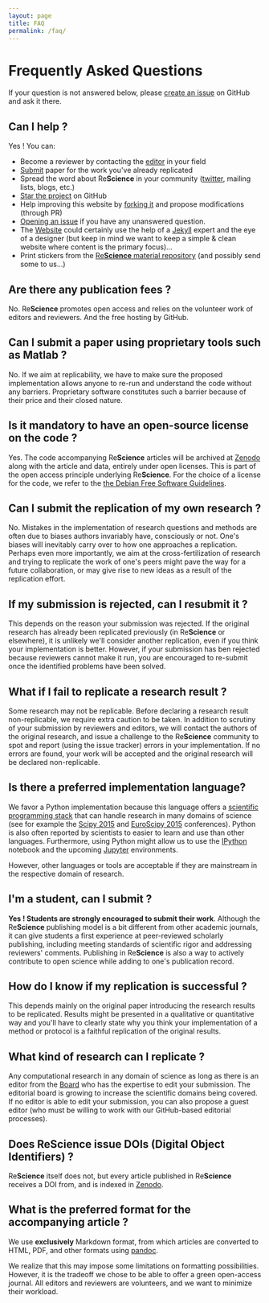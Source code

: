 ```yaml
---
layout: page
title: FAQ
permalink: /faq/
---
```


# Frequently Asked Questions

If your question is not answered below, please
[create an issue](https://github.com/ReScience/ReScience/issues) on GitHub and
ask it there.

## Can I help ?

Yes ! You can:

 * Become a reviewer by contacting the [editor](../board) in your field
 * [Submit](../write) paper for the work you've already replicated
 * Spread the word about Re**Science** in your community
   ([twitter](http://twitter.com/ReScienceEds), mailing lists, blogs, etc.)
 * [Star the project](https://github.com/ReScience/ReScience) on GitHub
 * Help improving this website by
   [forking it](https://github.com/ReScience/rescience.github.io/fork) and
   propose modifications (through PR)
 * [Opening an issue](https://github.com/ReScience/ReScience/issues) if you
   have any unanswered question.
 * The [Website](https://github.com/ReScience/rescience.github.io) could certainly
   use the help of a [Jekyll](http://jekyllrb.com) expert and the eye of a
   designer (but keep in mind we want to keep a simple & clean website where
   content is the primary focus)...
 * Print stickers from the
   [Re**Science** material repository](https://github.com/ReScience/ReScience-material)
   (and possibly send some to us...)

## Are there any publication fees ?

No. Re**Science** promotes open access and relies on the volunteer work of
editors and reviewers. And the free hosting by GitHub.


## Can I submit a paper using proprietary tools such as Matlab ?

No. If we aim at replicability, we have to make sure the proposed
implementation allows anyone to re-run and understand the code without any
barriers. Proprietary software constitutes such a barrier because of their
price and their closed nature.


## Is it mandatory to have an open-source license on the code ?

Yes. The code accompanying Re**Science** articles will be archived at
[Zenodo](https://zenodo.org/) along with the article and data, entirely under open
licenses. This is part of the open access principle underlying Re**Science**. For the
choice of a license for the code, we refer to the [the Debian Free Software
Guidelines](https://www.debian.org/social_contract#guidelines).


## Can I submit the replication of my own research ?

No. Mistakes in the implementation of research questions and methods are often
due to biases authors invariably have, consciously or not. One's biases will
inevitably carry over to how one approaches a replication. Perhaps even more importantly,
we aim at the cross-fertilization of research and trying to replicate the work of one's
peers might pave the way for a future collaboration, or may give rise to new ideas as
a result of the replication effort.


## If my submission is rejected, can I resubmit it ?

This depends on the reason your submission was rejected. If the
original research has already been replicated previously (in
Re**Science** or elsewhere), it is unlikely we'll consider another replication, even if you
think your implementation is better. However, if your submission has ben
rejected because reviewers cannot make it run, you are encouraged to re-submit
once the identified problems have been solved.


## What if I fail to replicate a research result ?

Some research may not be replicable. Before declaring a
research result non-replicable, we require extra caution to be taken. In addition
to scrutiny of your submission by reviewers and editors, we will contact the
authors of the original research, and issue a challenge to the Re**Science**
community to spot and report (using the issue tracker) errors in your implementation.
If no errors are found, your work will be accepted and
the original research will be declared non-replicable.


## Is there a preferred implementation language?

We favor a Python implementation because this language offers a
[scientific programming stack](http://www.scipy.org) that can handle research in many
domains of science (see for example the [Scipy 2015](http://scipy2015.scipy.org)
and [EuroScipy 2015](https://www.euroscipy.org/2015/) conferences). Python is
also often reported by scientists to easier to learn and use than other languages.
Furthermore, using Python might allow us to use
the [IPython](http://ipython.org) notebook and the upcoming
[Jupyter](https://jupyter.org) environments.

However, other languages or tools are acceptable if they are mainstream in the
respective domain of research.

## I'm a student, can I submit ?

**Yes ! Students are strongly encouraged to submit their work**. Although the
Re**Science** publishing model is a bit different from other academic journals,
it can give students a first experience at peer-reviewed scholarly publishing, including
meeting standards of scientific rigor and addressing reviewers' comments. Publishing
in Re**Science** is also a way to actively contribute to open science while adding to one's
publication record.


## How do I know if my replication is successful ?

This depends mainly on the original paper introducing the research results to be
replicated. Results might be presented in a qualitative or quantitative way and you'll have to
clearly state why you think your implementation of a method or protocol is a faithful replication
of the original results.


## What kind of research can I replicate ?

Any computational research in any domain of science as long as there is an
editor from the [Board](../board) who has the expertise to edit your submission. The editorial
board is growing to increase the scientific domains being covered. If no editor is
able to edit your submission, you can also propose a guest editor (who must
be willing to work with our GitHub-based editorial processes).


## Does ReScience issue DOIs (Digital Object Identifiers) ?

Re**Science** itself does not, but every article published in Re**Science** receives a DOI from, and is
indexed in [Zenodo](https://zenodo.org/collection/user-rescience).


## What is the preferred format for the accompanying article ?

We use **exclusively** Markdown format, from which articles are converted to
HTML, PDF, and other formats using [pandoc](http://johnmacfarlane.net/pandoc/).

We realize that this may impose some limitations on formatting possibilities.
However, it is the tradeoff we chose to be able to offer a green open-access journal.
All editors and reviewers are volunteers, and we want to minimize their workload.
